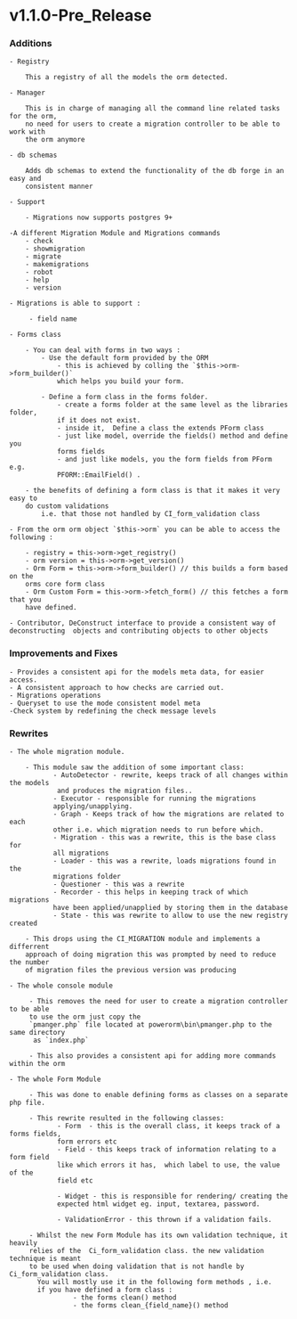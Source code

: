 # v1.1.0-Pre_Release

### Additions

    - Registry 
        
        This a registry of all the models the orm detected.
        
    - Manager
        
        This is in charge of managing all the command line related tasks for the orm, 
        no need for users to create a migration controller to be able to work with 
        the orm anymore
        
    - db schemas
    
        Adds db schemas to extend the functionality of the db forge in an easy and 
        consistent manner

    - Support

        - Migrations now supports postgres 9+
        
    -A different Migration Module and Migrations commands
        - check
        - showmigration
        - migrate
        - makemigrations 
        - robot 
        - help
        - version
        
    - Migrations is able to support :
        
         - field name
         
    - Forms class
        
        - You can deal with forms in two ways :
            - Use the default form provided by the ORM
                - this is achieved by colling the `$this->orm->form_builder()` 
                which helps you build your form.

            - Define a form class in the forms folder.
                - create a forms folder at the same level as the libraries folder, 
                if it does not exist.
                - inside it,  Define a class the extends PForm class
                - just like model, override the fields() method and define you 
                forms fields
                - and just like models, you the form fields from PForm e.g. 
                PFORM::EmailField() .
                
        - the benefits of defining a form class is that it makes it very easy to 
        do custom validations 
            i.e. that those not handled by CI_form_validation class
    
    - From the orm orm object `$this->orm` you can be able to access the following :
        
        - registry = this->orm->get_registry()
        - orm version = this->orm->get_version()
        - Orm Form = this->orm->form_builder() // this builds a form based on the 
        orms core form class
        - Orm Custom Form = this->orm->fetch_form() // this fetches a form that you 
        have defined.
        
    - Contributor, DeConstruct interface to provide a consistent way of 
    deconstructing  objects and contributing objects to other objects

### Improvements and Fixes
    
    - Provides a consistent api for the models meta data, for easier access.
    - A consistent approach to how checks are carried out.
    - Migrations operations
    - Queryset to use the mode consistent model meta
    -Check system by redefining the check message levels

### Rewrites
    
    - The whole migration module.
        
        - This module saw the addition of some important class:
               - AutoDetector - rewrite, keeps track of all changes within the models
                and produces the migration files..
               - Executor - responsible for running the migrations 
               applying/unapplying.
               - Graph - Keeps track of how the migrations are related to each 
               other i.e. which migration needs to run before which.
               - Migration - this was a rewrite, this is the base class for 
               all migrations
               - Loader - this was a rewrite, loads migrations found in the 
               migrations folder
               - Questioner - this was a rewrite
               - Recorder - this helps in keeping track of which migrations 
               have been applied/unapplied by storing them in the database
               - State - this was rewrite to allow to use the new registry created
                            
        - This drops using the CI_MIGRATION module and implements a differrent 
        approach of doing migration this was prompted by need to reduce the number 
        of migration files the previous version was producing

    - The whole console module
        
         - This removes the need for user to create a migration controller to be able 
         to use the orm just copy the 
         `pmanger.php` file located at powerorm\bin\pmanger.php to the same directory
          as `index.php`
         
         - This also provides a consistent api for adding more commands within the orm
         
    - The whole Form Module
        
         - This was done to enable defining forms as classes on a separate php file.
         
         - This rewrite resulted in the following classes:
                - Form  - this is the overall class, it keeps track of a forms fields,
                form errors etc
                - Field - this keeps track of information relating to a form field 
                like which errors it has,  which label to use, the value of the 
                field etc
                            
                - Widget - this is responsible for rendering/ creating the 
                expected html widget eg. input, textarea, password.
                            
                - ValidationError - this thrown if a validation fails.
            
         - Whilst the new Form Module has its own validation technique, it heavily 
         relies of the  Ci_form_validation class. the new validation technique is meant 
         to be used when doing validation that is not handle by Ci_form_validation class.
           You will mostly use it in the following form methods , i.e. 
           if you have defined a form class :
                    - the forms clean() method
                    - the forms clean_{field_name}() method
         